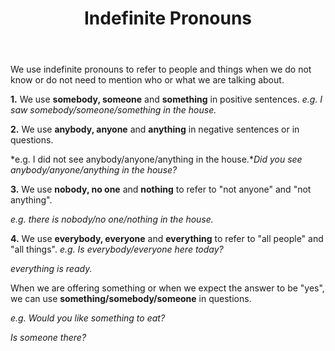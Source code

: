 ﻿---
layout: post
title:  "Indefinite Pronouns"
description: Indefinite Pronouns
keywords: 
categories: Part_of_speech
---
We use indefinite pronouns to refer to people and things when we do not know or do not need to mention who or what we are talking about.

**1.** We use **somebody, someone** and **something** in positive sentences.
*e.g. I saw somebody/someone/something in the house.*

**2.** We use **anybody, anyone** and **anything** in negative sentences or in questions.

*e.g. I did not see anybody/anyone/anything in the house.**Did you see anybody/anyone/anything in the house?*

**3.** We use **nobody, no one** and **nothing** to refer to "not anyone" and "not anything".

*e.g. there is nobody/no one/nothing in the house.*

**4.** We use **everybody, everyone** and **everything** to refer to "all people" and "all things".
*e.g. Is everybody/everyone here today?*

*everything is ready.*

When we are offering something or when we expect the answer to be "yes", we can use **something/somebody/someone** in questions.

*e.g. Would you like something to eat?*

*Is someone there?*
